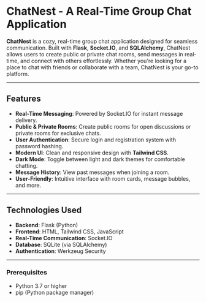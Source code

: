 # ChatNest - A Real-Time Group Chat Application


**ChatNest** is a cozy, real-time group chat application designed for seamless communication. Built with **Flask**, **Socket.IO**, and **SQLAlchemy**, ChatNest allows users to create public or private chat rooms, send messages in real-time, and connect with others effortlessly. Whether you're looking for a place to chat with friends or collaborate with a team, ChatNest is your go-to platform.

---

## Features

- **Real-Time Messaging**: Powered by Socket.IO for instant message delivery.
- **Public & Private Rooms**: Create public rooms for open discussions or private rooms for exclusive chats.
- **User Authentication**: Secure login and registration system with password hashing.
- **Modern UI**: Clean and responsive design with **Tailwind CSS**.
- **Dark Mode**: Toggle between light and dark themes for comfortable chatting.
- **Message History**: View past messages when joining a room.
- **User-Friendly**: Intuitive interface with room cards, message bubbles, and more.

---

## Technologies Used

- **Backend**: Flask (Python)
- **Frontend**: HTML, Tailwind CSS, JavaScript
- **Real-Time Communication**: Socket.IO
- **Database**: SQLite (via SQLAlchemy)
- **Authentication**: Werkzeug Security

---

### Prerequisites
- Python 3.7 or higher
- pip (Python package manager)
